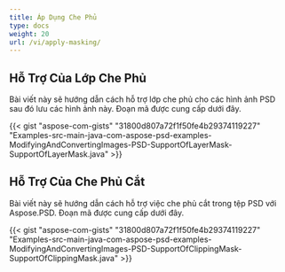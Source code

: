 ```yaml
---
title: Áp Dụng Che Phủ
type: docs
weight: 20
url: /vi/apply-masking/
---
```



## **Hỗ Trợ Của Lớp Che Phủ**
Bài viết này sẽ hướng dẫn cách hỗ trợ lớp che phủ cho các hình ảnh PSD sau đó lưu các hình ảnh này. Đoạn mã được cung cấp dưới đây.

{{< gist "aspose-com-gists" "31800d807a72f1f50fe4b29374119227" "Examples-src-main-java-com-aspose-psd-examples-ModifyingAndConvertingImages-PSD-SupportOfLayerMask-SupportOfLayerMask.java" >}}


## **Hỗ Trợ Của Che Phủ Cắt**
Bài viết này sẽ hướng dẫn cách hỗ trợ việc che phủ cắt trong tệp PSD với Aspose.PSD. Đoạn mã được cung cấp dưới đây.

{{< gist "aspose-com-gists" "31800d807a72f1f50fe4b29374119227" "Examples-src-main-java-com-aspose-psd-examples-ModifyingAndConvertingImages-PSD-SupportOfClippingMask-SupportOfClippingMask.java" >}}

